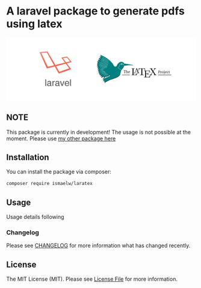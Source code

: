 # A laravel package to generate pdfs using latex

<p align="center">
    <img alt="Laratex" src="laratex.jpg">
</p>

## NOTE

This package is currently in development!
The usage is not possible at the moment.
Please use [my other package here](https://github.com/ismaelw/laravel-php-latex)

## Installation

You can install the package via composer:

```bash
composer require ismaelw/laratex
```

## Usage

Usage details following


### Changelog

Please see [CHANGELOG](CHANGELOG.md) for more information what has changed recently.

## License

The MIT License (MIT). Please see [License File](LICENSE.md) for more information.
